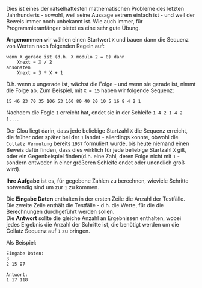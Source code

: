 <!-- #Collatz Sequence -->
Dies ist eines der rätselhaftesten mathematischen Probleme des letzten Jahrhunderts - sowohl, weil seine Aussage extrem einfach ist -
und weil der Beweis immer noch unbekannt ist. Wie auch immer, für Programmieranfänger bietet es eine sehr gute Übung.

**Angenommen** wir wählen einen Startwert `X` und bauen dann die Sequenz von Werten nach folgenden Regeln auf:

    wenn X gerade ist (d.h. X modulo 2 = 0) dann
        Xnext = X / 2
    ansonsten
        Xnext = 3 * X + 1

D.h. wenn `X` ungerade ist, wächst die Folge - und wenn sie gerade ist, nimmt die Folge ab. Zum Beispiel, mit `X = 15` haben wir folgende Sequenz:

    15 46 23 70 35 106 53 160 80 40 20 10 5 16 8 4 2 1
	
Nachdem die Fogle `1` erreicht hat, endet sie in der Schleife `1 4 2 1 4 2 1...`.

Der Clou liegt darin, dass jede beliebige Startzahl `X` die Sequenz erreicht, die früher oder später bei der `1` landet - allerdings
konnte, obwohl die `Collatz Vermutung` bereits `1937` formuliert wurde, bis heute niemand einen Beweis dafür finden, dass dies wirklich
für jede beliebige Startzahl `X` gilt, oder ein Gegenbeispiel finden(d.h. eine Zahl, deren Folge nicht mit `1` - sondern entweder in einer größeren Schleife endet oder unendlich groß wird).

**Ihre Aufgabe** ist es, für gegebene Zahlen zu berechnen, wieviele Schritte notwendig sind um zur `1` zu kommen.

Die **Eingabe Daten** enthalten in der ersten Zeile die Anzahl der Testfälle.  
Die zweite Zeile enthält die Testfälle - d.h. die Werte, für die die Berechnungen durchgeführt werden sollen.  
Die **Antwort** sollte die gleiche Anzahl an Ergebnissen enthalten, wobei jedes Ergebnis die Anzahl der Schritte ist, die benötigt werden um die Collatz Sequenz auf `1` zu bringen.

Als Beispiel:

    Eingabe Daten:
    3
    2 15 97

    Antwort:
    1 17 118
